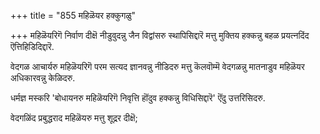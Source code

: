 +++
title = "855 महिळॆयर हक्कुगळु"

+++
महिळॆयरिगॆ निर्वाण दीक्षॆ नीडुवुदन्नु जैन विद्वांसरु स्थापिसिद्दारॆ मत्तु मुक्तिय हक्कन्नु बहळ प्रयत्नदिंद ऎत्तिहिडिदिद्दारॆ.

वेदगळ आचार्यरु महिळॆयरिगॆ परम सत्यद ज्ञानवन्नु नीडिदरु मत्तु कॆलवॊम्मॆ वेदगळन्नु मातनाडुव महिळॆयर अधिकारवन्नु केळिदरु.

धर्मज्ञ मस्करि 'बोधायनरु महिळॆयरिगॆ निवृत्ति हॊंदुव हक्कन्नु विधिसिद्दारॆ' ऎंदु उत्तरिसिदरु.

वेदगळिंद प्रबुद्धराद महिळॆयरु मत्तु शूद्रर दीक्षॆ;

